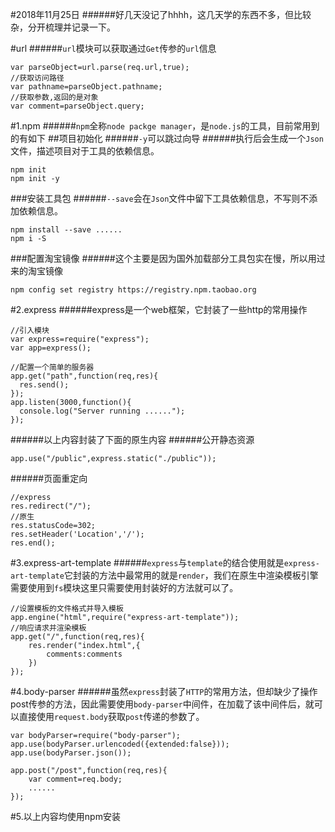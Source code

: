 #2018年11月25日
######好几天没记了hhhh，这几天学的东西不多，但比较杂，分开梳理并记录一下。

#url
######`url`模块可以获取通过`Get`传参的`url`信息
~~~
var parseObject=url.parse(req.url,true);
//获取访问路径
var pathname=parseObject.pathname;
//获取参数,返回的是对象
var comment=parseObject.query;
~~~

#1.npm
######`npm`全称`node packge manager`，是`node.js`的工具，目前常用到的有如下
##项目初始化
######`-y`可以跳过向导
######执行后会生成一个`Json`文件，描述项目对于工具的依赖信息。
~~~
npm init
npm init -y
~~~
###安装工具包
######`--save`会在`Json`文件中留下工具依赖信息，不写则不添加依赖信息。
~~~
npm install --save ......
npm i -S
~~~
###配置淘宝镜像
######这个主要是因为国外加载部分工具包实在慢，所以用过来的淘宝镜像
~~~
npm config set registry https://registry.npm.taobao.org
~~~

#2.express
######express是一个web框架，它封装了一些http的常用操作
~~~
//引入模块
var express=require("express");
var app=express();

//配置一个简单的服务器
app.get("path",function(req,res){
  res.send();
});
app.listen(3000,function(){
  console.log("Server running ......");
});
~~~
######以上内容封装了下面的原生内容
######公开静态资源
~~~
app.use("/public",express.static("./public"));
~~~
######页面重定向
~~~
//express
res.redirect("/");
//原生
res.statusCode=302;
res.setHeader('Location','/');
res.end();
~~~
#3.express-art-template
######`express`与`template`的结合使用就是`express-art-template`它封装的方法中最常用的就是`render`，我们在原生中渲染模板引擎需要使用到`fs`模块这里只需要使用封装好的方法就可以了。
~~~
//设置模板的文件格式并导入模板
app.engine("html",require("express-art-template"));
//响应请求并渲染模板
app.get("/",function(req,res){
    res.render("index.html",{
        comments:comments
    })
});
~~~
#4.body-parser
######虽然`express`封装了`HTTP`的常用方法，但却缺少了操作post传参的方法，因此需要使用`body-parser`中间件，在加载了该中间件后，就可以直接使用`request.body`获取`post`传递的参数了。
~~~
var bodyParser=require("body-parser");
app.use(bodyParser.urlencoded({extended:false}));
app.use(bodyParser.json());

app.post("/post",function(req,res){
    var comment=req.body;
    ......
});
~~~
#5.以上内容均使用npm安装
